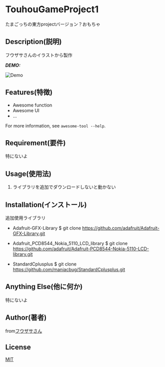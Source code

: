 # TouhouGameProject1

たまごっちの東方projectバージョン？おもちゃ

## Description(説明)

フウザサさんのイラストから製作

***DEMO:***

![Demo](https://image-url.gif)

## Features(特徴)

- Awesome function
- Awesome UI
- ...

For more information, see `awesome-tool --help`.

## Requirement(要件)

特にないよ

## Usage(使用法)

1. ライブラリを追加でダウンロードしないと動かない

## Installation(インストール)

追加使用ライブラリ
- Adafruit-GFX-Library
	$ git clone https://github.com/adafruit/Adafruit-GFX-Library.git

- Adafruit_PCD8544_Nokia_5110_LCD_library
	$ git clone https://github.com/adafruit/Adafruit-PCD8544-Nokia-5110-LCD-library.git
	
- StandardCplusplus
	$ git clone https://github.com/maniacbug/StandardCplusplus.git

## Anything Else(他に何か)

特にないよ

## Author(著者)

from[フウザサさん](http://seiga.nicovideo.jp/seiga/im6459594)

## License

[MIT](http://b4b4r07.mit-license.org)
